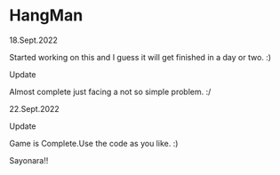 # HangMan

18.Sept.2022

Started working on this and I guess it will get finished in a day or two. :)

Update

Almost complete just facing a not so simple problem. :/

22.Sept.2022

Update

Game is Complete.Use the code as you like. :)

Sayonara!!
